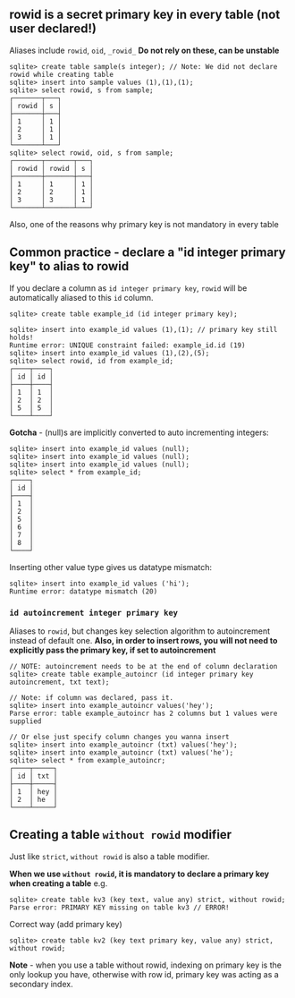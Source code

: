 
## rowid is a secret primary key in every table (not user declared!)

Aliases include `rowid`, `oid`, `_rowid_`
**Do not rely on these, can be unstable**

```
sqlite> create table sample(s integer); // Note: We did not declare rowid while creating table
sqlite> insert into sample values (1),(1),(1);
sqlite> select rowid, s from sample;
┌───────┬───┐
│ rowid │ s │
├───────┼───┤
│ 1     │ 1 │
│ 2     │ 1 │
│ 3     │ 1 │
└───────┴───┘
sqlite> select rowid, oid, s from sample;
┌───────┬───────┬───┐
│ rowid │ rowid │ s │
├───────┼───────┼───┤
│ 1     │ 1     │ 1 │
│ 2     │ 2     │ 1 │
│ 3     │ 3     │ 1 │
└───────┴───────┴───┘
```

Also, one of the reasons why primary key is not mandatory in every table

## Common practice - declare a "id integer primary key" to alias to rowid

If you declare a column as `id integer primary key`, `rowid` will be automatically aliased to this `id` column.

```
sqlite> create table example_id (id integer primary key);

sqlite> insert into example_id values (1),(1); // primary key still holds!
Runtime error: UNIQUE constraint failed: example_id.id (19)
sqlite> insert into example_id values (1),(2),(5);
sqlite> select rowid, id from example_id;
┌────┬────┐
│ id │ id │
├────┼────┤
│ 1  │ 1  │
│ 2  │ 2  │
│ 5  │ 5  │
└────┴────┘
```
**Gotcha** - (null)s are implicitly converted to auto incrementing integers:
```
sqlite> insert into example_id values (null);
sqlite> insert into example_id values (null);
sqlite> insert into example_id values (null);
sqlite> select * from example_id;
┌────┐
│ id │
├────┤
│ 1  │
│ 2  │
│ 5  │
│ 6  │
│ 7  │
│ 8  │
└────┘
```
Inserting other value type gives us datatype mismatch:
```
sqlite> insert into example_id values ('hi');
Runtime error: datatype mismatch (20)
```

### `id autoincrement integer primary key`

Aliases to `rowid`, but changes key selection algorithm to autoincrement instead of default one.
**Also, in order to insert rows, you will not need to explicitly pass the primary key, if set to autoincrement**

```
// NOTE: autoincrement needs to be at the end of column declaration
sqlite> create table example_autoincr (id integer primary key autoincrement, txt text);

// Note: if column was declared, pass it.
sqlite> insert into example_autoincr values('hey');
Parse error: table example_autoincr has 2 columns but 1 values were supplied

// Or else just specify column changes you wanna insert
sqlite> insert into example_autoincr (txt) values('hey');
sqlite> insert into example_autoincr (txt) values('he');
sqlite> select * from example_autoincr;
┌────┬─────┐
│ id │ txt │
├────┼─────┤
│ 1  │ hey │
│ 2  │ he  │
└────┴─────┘
```

## Creating a table `without rowid` modifier

Just like `strict`, `without rowid` is also a table  modifier.

**When we use `without rowid`, it is mandatory to declare a primary key when creating a table**
e.g.
```
sqlite> create table kv3 (key text, value any) strict, without rowid;
Parse error: PRIMARY KEY missing on table kv3 // ERROR!
```

Correct way (add primary key)
```
sqlite> create table kv2 (key text primary key, value any) strict, without rowid;
```

**Note** - when you use a table without rowid, indexing on primary key is the only lookup you have, otherwise with row id, primary key was acting as a secondary index.


